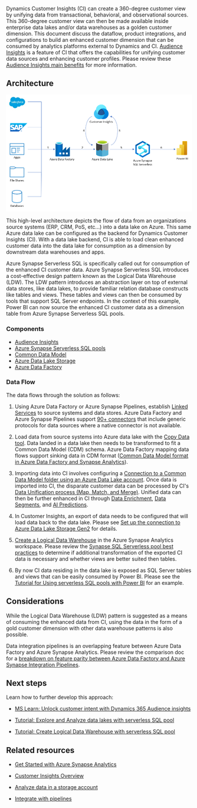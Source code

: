 Dynamics Customer Insights (CI) can create a 360-degree customer view by unifying data from transactional, behavioral, and observational sources. This 360-degree customer view can then be made available inside enterprise data lakes and/or data warehouses as a golden customer dimension. This document discuss the dataflow, product integrations, and configurations to build an enhanced customer dimension that can be consumed by analytics platforms external to Dynamics and CI. [Audience Insights](https://dynamics.microsoft.com/ai/customer-insights/audience-insights-capability/) is a feature of CI that offers the capabilities for unifying customer data sources and enhancing customer profiles. Please review these [Audience Insights main benefits](https://docs.microsoft.com/dynamics365/customer-insights/audience-insights/overview#main-benefits) for more information.

## Architecture

![Architecture Diagram](ci-synapse.png?raw=true "Architecture diagram depicting flow data from source system on the left to Power BI on the right, using Azure Data Factory, Azure Data Lake, Customer Insights, and Azure Synapse SQL Serverless to build an enhanced customer dimension.")

This high-level architecture depicts the flow of data from an organizations source systems (ERP, CRM, PoS, etc...) into a data lake on Azure. This same Azure data lake can be configured as the backend for Dynamics Customer Insights (CI). With a data lake backend, CI is able to load clean enhanced customer data into the data lake for consumption as a dimension by downstream data warehouses and apps.

Azure Synapse Serverless SQL is specifically called out for consumption of the enhanced CI customer data. Azure Synapse Serverless SQL introduces a cost-effective  design pattern known as the Logical Data Warehouse (LDW). The LDW pattern introduces an abstraction layer on top of external data stores, like data lakes, to provide familiar relation database constructs like tables and views. These tables and views can then be consumed by tools that support SQL Server endpoints. In the context of this example, Power BI can now source the enhanced CI customer data as a dimension table from Azure Synapse Serverless SQL pools.

### Components

- [Audience Insights](https://docs.microsoft.com/dynamics365/customer-insights/audience-insights/overview)
- [Azure Synapse Serverless SQL pools](https://docs.microsoft.com/azure/synapse-analytics/sql/on-demand-workspace-overview)
- [Common Data Model](https://docs.microsoft.com/common-data-model/data-lake)
- [Azure Data Lake Storage](https://azure.microsoft.com/services/storage/data-lake-storage/)
- [Azure Data Factory](https://docs.microsoft.com/azure/data-factory/concepts-pipelines-activities)

### Data Flow

The data flows through the solution as follows:

1. Using Azure Data Factory or Azure Synapse Pipelines, establish [Linked Services](/azure/data-factory/concepts-linked-services) to source systems and data stores. Azure Data Factory and Azure Synapse Pipelines support [90+ connectors](/azure/data-factory/copy-activity-overview#supported-data-stores-and-formats) that include generic protocols for data sources where a native connector is not available.  
  
2. Load data from source systems into Azure data lake with the [Copy Data tool](/azure/data-factory/quickstart-create-data-factory-copy-data-tool#start-the-copy-data-tool). Data landed in a data lake then needs to be transformed to fit a Common Data Model (CDM) schema. Azure Data Factory mapping data flows support sinking data in CDM format ([Common Data Model format in Azure Data Factory and Synapse Analytics](/azure/data-factory/format-common-data-model)).
  
3. Importing data into CI involves configuring a [Connection to a Common Data Model folder using an Azure Data Lake account](/dynamics365/customer-insights/audience-insights/connect-common-data-model). Once data is imported into CI, the disparate customer data can be processed by CI's [Data Unification process (Map, Match, and Merge)](/dynamics365/customer-insights/audience-insights/data-unification). Unified data can then be further enhanced in CI through [Data Enrichment](/dynamics365/customer-insights/audience-insights/enrichment-hub), [Data Segments](/dynamics365/customer-insights/audience-insights/segments), and [AI Predictions](/dynamics365/customer-insights/audience-insights/predictions-overview). 
  
4. In Customer Insights, an export of data needs to be configured that will load data back to the data lake. Please see [Set up the connection to Azure Data Lake Storage Gen2](/dynamics365/customer-insights/audience-insights/export-azure-data-lake-storage-gen2) for details.
  
5. [Create a Logical Data Warehouse](/azure/synapse-analytics/sql/tutorial-logical-data-warehouse) in the Azure Synapse Analytics workspace. Please review the [Synapse SQL Serverless pool best practices](/azure/synapse-analytics/sql/best-practices-serverless-sql-pool) to determine if additional transformation of the exported CI data is necessary and whether views are better suited then tables.
  
6. By now CI data residing in the data lake is exposed as SQL Server tables and views that can be easily consumed by Power BI. Please see the [Tutorial for Using serverless SQL pools with Power BI](/azure/synapse-analytics/sql/tutorial-connect-power-bi-desktop) for an example.

## Considerations

While the Logical Data Warehouse (LDW) pattern is suggested as a means of consuming the enhanced data from CI, using the data in the form of a gold customer dimension with other data warehouse patterns is also possible.

Data integration pipelines is an overlapping feature between Azure Data Factory and Azure Synapse Analytics. Please review the comparison doc for a [breakdown on feature parity between Azure Data Factory and Azure Synapse Integration Pipelines](/azure/synapse-analytics/data-integration/concepts-data-factory-differences).

## Next steps

Learn how to further develop this approach:

- [MS Learn: Unlock customer intent with Dynamics 365 Audience insights](/learn/paths/build-customer-insights/)

- [Tutorial: Explore and Analyze data lakes with serverless SQL pool](/azure/synapse-analytics/sql/tutorial-data-analyst)

- [Tutorial: Create Logical Data Warehouse with serverless SQL pool](/azure/synapse-analytics/sql/tutorial-logical-data-warehouse)

## Related resources

- [Get Started with Azure Synapse Analytics](/azure/synapse-analytics/get-started)

- [Customer Insights Overview](/dynamics365/customer-insights/overview)

- [Analyze data in a storage account](/azure/synapse-analytics/get-started-analyze-storage)

- [Integrate with pipelines](/azure/synapse-analytics/get-started-pipelines)